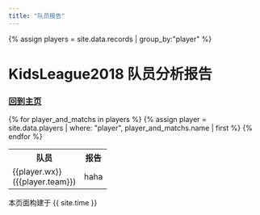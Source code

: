 ```yaml
---
title: "队员报告"
---
```


{% assign players = site.data.records | group_by:"player" %}

# KidsLeague2018 队员分析报告
### [回到主页](index.html)


<table>
  <tr>
    <th>队员</th>
    <th>报告</th>
  </tr>
  {% for player_and_matchs in players %}
  {% assign player = site.data.players | where: "player", player_and_matchs.name | first %}
  <tr>
    <td>  {{player.wx}}  <br>  ({{player.team}}) </td>  
    <td>  haha </td>
  </tr>
  {% endfor %}
</table>


本页面构建于 {{ site.time }}
